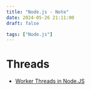```yaml
---
title: "Node.js - Note"
date: 2024-05-26 21:11:00
draft: false

tags: ["Node.js"]
---
```


# Threads 
- [Worker Threads in Node.JS](https://www.scaler.com/topics/nodejs/worker-threads-in-node-js/)


